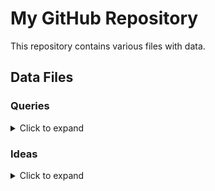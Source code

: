# My GitHub Repository

This repository contains various files with data.

## Data Files

### Queries

<details>
<summary>Click to expand</summary>

- [GetExtesions.txt](https://github.com/ankkp/ARGQuery/blob/main/Queries/Queries/VM/Extensions/GetExtesions.txt)
- [GetExtesions-bypublisher](https://github.com/ankkp/ARGQuery/blob/main/Queries/Queries/VM/Extensions/GetExtesions-bypublisher)
- [1-GetVmIdentityInfo.txt](https://github.com/ankkp/ARGQuery/blob/main/Queries/Queries/VM/identity/1-GetVmIdentityInfo.txt)
- [2-GetGuestConfigurationAssignmentsComplianceStatus.txt](https://github.com/ankkp/ARGQuery/blob/main/Queries/Queries/GuestConfiguration/2-GetGuestConfigurationAssignmentsComplianceStatus.txt)
- [1-GetGuestConfigurationAssignments.txt](https://github.com/ankkp/ARGQuery/blob/main/Queries/Queries/GuestConfiguration/1-GetGuestConfigurationAssignments.txt)
- [1-GetAssignments](https://github.com/ankkp/ARGQuery/blob/main/Queries/Queries/policies/1-GetAssignments)
- [2-GetComplianceState](https://github.com/ankkp/ARGQuery/blob/main/Queries/Queries/policies/2-GetComplianceState)
- [1-ComparePolicyResultswithMDCassesment](https://github.com/ankkp/ARGQuery/blob/main/Queries/Queries/MDC/Recommendations/1-ComparePolicyResultswithMDCassesment)
- [1-GetsubAssesment](https://github.com/ankkp/ARGQuery/blob/main/Queries/Queries/MDC/subassessments/1-GetsubAssesment)

</details>

### Ideas

<details>
<summary>Click to expand</summary>

- [1-GetVmAllextesionStatus.txt](https://github.com/ankkp/ARGQuery/blob/main/Ideas/Ideas/1-GetVmAllextesionStatus.txt)
- [1-GetPublicIPwithListofOpenPorts.txt](https://github.com/ankkp/ARGQuery/blob/main/Ideas/Ideas/1-GetPublicIPwithListofOpenPorts.txt)

</details>
